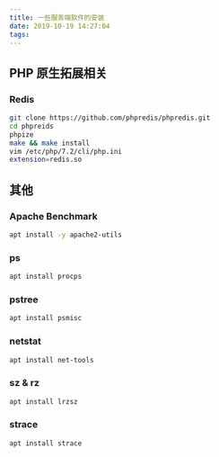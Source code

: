 ```yaml
---
title: 一些服务端软件的安装
date: 2019-10-19 14:27:04
tags:
---
```


## PHP 原生拓展相关

### Redis

```bash
git clone https://github.com/phpredis/phpredis.git
cd phpreids
phpize
make && make install
vim /etc/php/7.2/cli/php.ini
extension=redis.so
```



## 其他

### Apache Benchmark

```bash
apt install -y apache2-utils
```

### ps

```bash
apt install procps
```

### pstree

```bash
apt install psmisc
```

### netstat

```bash
apt install net-tools
```

### sz & rz

```bash
apt install lrzsz
```

### strace

```bash
apt install strace
```
